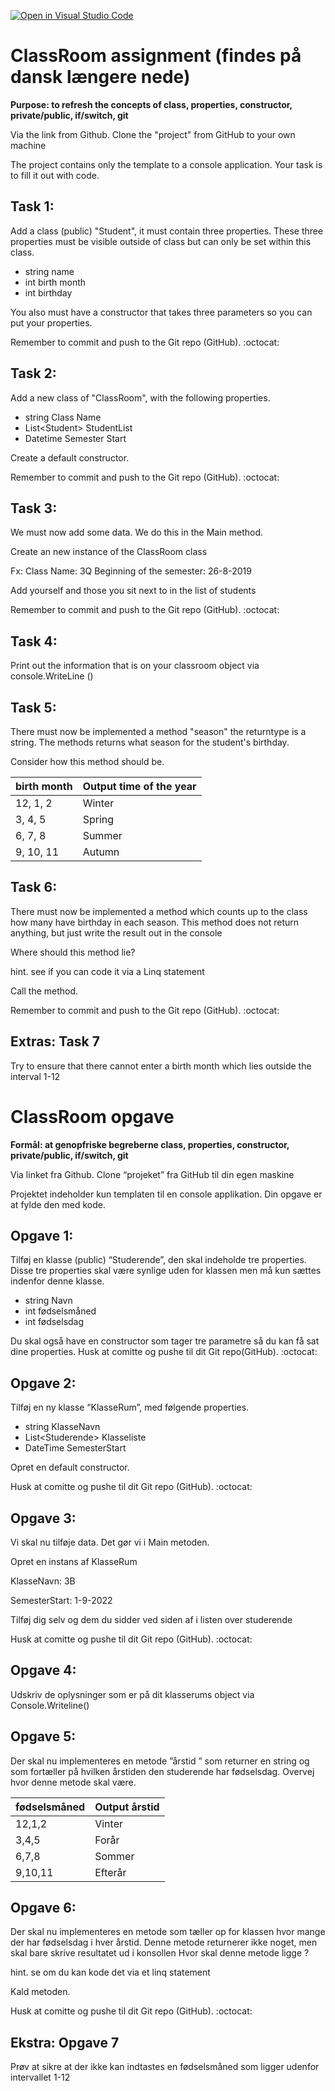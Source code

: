 [![Open in Visual Studio Code](https://classroom.github.com/assets/open-in-vscode-c66648af7eb3fe8bc4f294546bfd86ef473780cde1dea487d3c4ff354943c9ae.svg)](https://classroom.github.com/online_ide?assignment_repo_id=8371136&assignment_repo_type=AssignmentRepo)

# ClassRoom assignment (findes på dansk længere nede)

**Purpose: to refresh the concepts of class, properties, constructor, private/public, if/switch, git**

Via the link from Github. Clone the "project" from GitHub to your own machine

The project contains only the template to a console application. Your task is to fill it out with code.

 
## Task 1: 
Add a class (public) "Student", it must contain three properties. These three properties must be visible outside of class but can only be set within this class.

* string name
* int birth month
* int birthday

You also must have a constructor that takes three parameters so you can put your properties.

Remember to commit and push to the Git repo (GitHub). :octocat:

## Task 2:
Add a new class of "ClassRoom", with the following properties. 

* string Class Name
* List\<Student> StudentList
* Datetime Semester Start

Create a default constructor.

Remember to commit and push to the Git repo (GitHub). :octocat:

 

## Task 3:
We must now add some data. We do this in the Main method.

Create an new instance of the ClassRoom class 

Fx:
Class Name: 3Q
Beginning of the semester: 26-8-2019 

Add yourself and those you sit next to in the list of students

Remember to commit and push to the Git repo (GitHub). :octocat:


## Task 4:
Print out the information that is on your classroom object via console.WriteLine ()
 

## Task 5:
There must now be implemented a method "season" the returntype is a string. The methods returns what season for the student's birthday.

Consider how this method should be.

 
birth month  | Output time of the year
-------------|--------------
12, 1, 2     | Winter
3, 4, 5      | Spring
6, 7, 8      | Summer
9, 10, 11    | Autumn


## Task 6:

There must now be implemented a method which counts up to the class how many have birthday in each season. This method does not return anything, but just write the result out in the console 

Where should this method lie?

 
hint. see if you can code it via a Linq statement

Call the method.

 
Remember to commit and push to the Git repo (GitHub). :octocat:

 

## Extras: Task 7

Try to ensure that there cannot enter a birth month which lies outside the interval 1-12

 


# ClassRoom opgave 

**Formål: at genopfriske begreberne class, properties, constructor, private/public, if/switch, git**


Via linket fra Github. Clone “projeket” fra GitHub til din egen maskine


Projektet indeholder kun templaten til en console applikation. Din opgave er at fylde den med kode.

## Opgave 1: 

Tilføj en klasse (public) “Studerende”, den skal indeholde tre properties. Disse tre properties skal være synlige uden for klassen men må kun sættes indenfor denne klasse.

* string Navn
* int fødselsmåned
* int fødselsdag

Du skal også have en constructor som tager tre parametre så du kan få sat dine properties.
Husk at comitte og pushe til dit Git repo(GitHub). :octocat:


## Opgave 2:
Tilføj en ny klasse “KlasseRum”, med følgende properties.

* string KlasseNavn
* List\<Studerende> Klasseliste
* DateTime SemesterStart

Opret en default constructor.


Husk at comitte og pushe til dit Git repo (GitHub). :octocat:


## Opgave 3:

Vi skal nu tilføje data. Det gør vi i Main metoden.

Opret en instans af KlasseRum 

KlasseNavn: 3B

SemesterStart: 1-9-2022 

Tilføj dig selv og dem du sidder ved siden af i listen over studerende


Husk at comitte og pushe til dit Git repo (GitHub). :octocat:


## Opgave 4:
Udskriv de oplysninger som er på dit klasserums object via Console.Writeline()



## Opgave 5:
Der skal nu implementeres en metode ”årstid ”  som returner en string og som fortæller på hvilken årstiden den studerende har fødselsdag.
Overvej hvor denne metode skal være.

fødselsmåned | Output årstid
-------------|--------------
12,1,2       | Vinter
3,4,5        | Forår
6,7,8        | Sommer
9,10,11      | Efterår
 

## Opgave 6:
Der skal nu implementeres en metode som tæller op for klassen hvor mange der har fødselsdag i hver årstid. Denne metode returnerer ikke noget, men skal bare skrive resultatet ud i konsollen 
Hvor skal denne metode ligge ?

hint. se om du kan kode det via et linq statement

Kald metoden.

Husk at comitte og pushe til dit Git repo (GitHub). :octocat:


## Ekstra: Opgave 7
Prøv at sikre at der ikke kan indtastes en fødselsmåned som ligger udenfor intervallet 1-12


